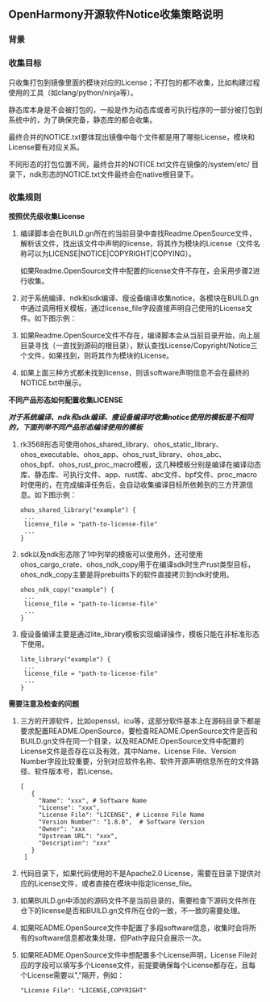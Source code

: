 ## OpenHarmony开源软件Notice收集策略说明



### 背景

### 收集目标

只收集打包到镜像里面的模块对应的License；不打包的都不收集，比如构建过程使用的工具（如clang/python/ninja等）。

静态库本身是不会被打包的，一般是作为动态库或者可执行程序的一部分被打包到系统中的，为了确保完备，静态库的都会收集。

最终合并的NOTICE.txt要体现出镜像中每个文件都是用了哪些License，模块和License要有对应关系。

不同形态的打包位置不同，最终合并的NOTICE.txt文件在镜像的/system/etc/ 目录下，ndk形态的NOTICE.txt文件最终会在native根目录下。



### 收集规则

**按照优先级收集License**

1. 编译脚本会在BUILD.gn所在的当前目录中查找Readme.OpenSource文件，解析该文件，找出该文件中声明的license，将其作为模块的License（文件名称可以为LICENSE|NOTICE|COPYRIGHT|COPYING）。

   如果Readme.OpenSource文件中配置的license文件不存在，会采用步骤2进行收集。

2. 对于系统编译、ndk和sdk编译、瘦设备编译收集notice，各模块在BUILD.gn中通过调用相关模板，通过license_file字段直接声明自己使用的License文件。如下图示例：

3. 如果Readme.OpenSource文件不存在，编译脚本会从当前目录开始，向上层目录寻找（一直找到源码的根目录），默认查找License/Copyright/Notice三个文件，如果找到，则将其作为模块的License。

4. 如果上面三种方式都未找到license，则该software声明信息不会在最终的NOTICE.txt中展示。

**不同产品形态如何配置收集LICENSE**

***对于系统编译、ndk和sdk编译、瘦设备编译时收集notice使用的模板是不相同的，下面列举不同产品形态编译使用的模板***
   
1. rk3568形态可使用ohos_shared_library、ohos_static_library、ohos_executable、ohos_app、ohos_rust_library、ohos_abc、ohos_bpf、ohos_rust_proc_macro模板，这几种模板分别是编译在编译动态库、静态库、可执行文件、app、rust库、abc文件、bpf文件、proc_macro时使用的，在完成编译任务后，会自动收集编译目标所依赖到的三方开源信息。如下图示例：

   ```
   ohos_shared_library("example") {
   	...
   	license_file = "path-to-license-file"
   	...
   }
   ```

2. sdk以及ndk形态除了1中列举的模板可以使用外，还可使用ohos_cargo_crate、ohos_ndk_copy用于在编译sdk时生产rust类型目标，ohos_ndk_copy主要是将prebuilts下的软件直接拷贝到ndk时使用。

   ```
   ohos_ndk_copy("example") {
   	...
   	license_file = "path-to-license-file"
   	...
   }
   ```

3. 瘦设备编译主要是通过lite_library模板实现编译操作，模板只能在非标准形态下使用。
   ```
   lite_library("example") {
   	...
   	license_file = "path-to-license-file"
   	...
   }
   ```
   

**需要注意及检查的问题**

1. 三方的开源软件，比如openssl，icu等，这部分软件基本上在源码目录下都是要求配置README.OpenSource，要检查README.OpenSource文件是否和BUILD.gn文件在同一个目录，以及README.OpenSource文件中配置的License文件是否存在以及有效，其中Name、License File、Version Number字段比较重要，分别对应软件名称、软件开源声明信息所在的文件路径、软件版本号，若License。
   
   ```
   [
	  {
		"Name": "xxx", # Software Name
		"License": "xxx",
		"License File": "LICENSE", # License File Name
		"Version Number": "1.8.0",  # Software Version
		"Owner": "xxx
		"Upstream URL": "xxx",
		"Description": "xxx"
	  }
	]
   ```
   
2. 代码目录下，如果代码使用的不是Apache2.0 License，需要在目录下提供对应的License文件，或者直接在模块中指定license_file。
3. 如果BUILD.gn中添加的源码文件不是当前目录的，需要检查下源码文件所在仓下的license是否和BUILD.gn文件所在仓的一致，不一致的需要处理。
4. 如果README.OpenSource文件中配置了多段software信息，收集时会将所有的software信息都收集处理，但Path字段只会展示一次。
5. 如果README.OpenSource文件中想配置多个License声明，License File对应的字段可以填写多个License文件，前提要确保每个License都存在，且每个License需要以","隔开，例如：
   
   ```
   "License File": "LICENSE,COPYRIGHT"
   ```

